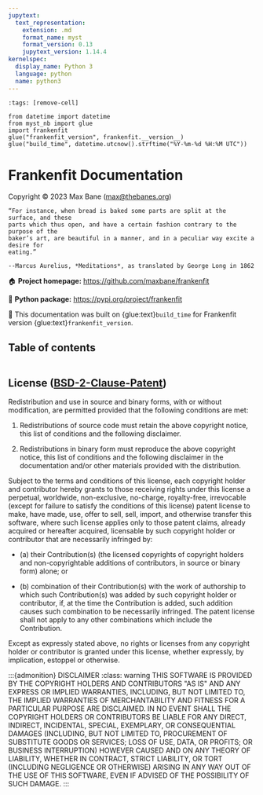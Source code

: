 ```yaml
---
jupytext:
  text_representation:
    extension: .md
    format_name: myst
    format_version: 0.13
    jupytext_version: 1.14.4
kernelspec:
  display_name: Python 3
  language: python
  name: python3
---
```


```{code-cell} ipython3
:tags: [remove-cell]

from datetime import datetime
from myst_nb import glue
import frankenfit
glue("frankenfit_version", frankenfit.__version__)
glue("build_time", datetime.utcnow().strftime("%Y-%m-%d %H:%M UTC"))
```

# Frankenfit Documentation

Copyright © 2023 Max Bane (max@thebanes.org)

```{epigraph}
“For instance, when bread is baked some parts are split at the surface, and these
parts which thus open, and have a certain fashion contrary to the purpose of the
baker’s art, are beautiful in a manner, and in a peculiar way excite a desire for
eating.”

--Marcus Aurelius, *Meditations*, as translated by George Long in 1862
```

🏠 **Project homepage:** https://github.com/maxbane/frankenfit

🐍 **Python package:** https://pypi.org/project/frankenfit

📅 This documentation was built on {glue:text}`build_time` for Frankenfit version
{glue:text}`frankenfit_version`.

## Table of contents

```{tableofcontents}
```

## License ([BSD-2-Clause-Patent](https://spdx.org/licenses/BSD-2-Clause-Patent.html))

Redistribution and use in source and binary forms, with or without modification, are
permitted provided that the following conditions are met:

1. Redistributions of source code must retain the above copyright notice, this list of
conditions and the following disclaimer.

2. Redistributions in binary form must reproduce the above copyright notice, this list
of conditions and the following disclaimer in the documentation and/or other materials
provided with the distribution.

Subject to the terms and conditions of this license, each copyright holder and
contributor hereby grants to those receiving rights under this license a perpetual,
worldwide, non-exclusive, no-charge, royalty-free, irrevocable (except for failure to
satisfy the conditions of this license) patent license to make, have made, use, offer to
sell, sell, import, and otherwise transfer this software, where such license applies
only to those patent claims, already acquired or hereafter acquired, licensable by such
copyright holder or contributor that are necessarily infringed by:

* (a) their Contribution(s) (the licensed copyrights of copyright holders and
non-copyrightable additions of contributors, in source or binary form) alone; or

* (b) combination of their Contribution(s) with the work of authorship to which such
Contribution(s) was added by such copyright holder or contributor, if, at the time the
Contribution is added, such addition causes such combination to be necessarily
infringed. The patent license shall not apply to any other combinations which include
the Contribution.

Except as expressly stated above, no rights or licenses from any copyright holder or
contributor is granted under this license, whether expressly, by implication, estoppel
or otherwise.

:::{admonition} DISCLAIMER
:class: warning
THIS SOFTWARE IS PROVIDED BY THE COPYRIGHT HOLDERS AND CONTRIBUTORS "AS IS" AND ANY
EXPRESS OR IMPLIED WARRANTIES, INCLUDING, BUT NOT LIMITED TO, THE IMPLIED WARRANTIES OF
MERCHANTABILITY AND FITNESS FOR A PARTICULAR PURPOSE ARE DISCLAIMED. IN NO EVENT SHALL
THE COPYRIGHT HOLDERS OR CONTRIBUTORS BE LIABLE FOR ANY DIRECT, INDIRECT, INCIDENTAL,
SPECIAL, EXEMPLARY, OR CONSEQUENTIAL DAMAGES (INCLUDING, BUT NOT LIMITED TO, PROCUREMENT
OF SUBSTITUTE GOODS OR SERVICES; LOSS OF USE, DATA, OR PROFITS; OR BUSINESS
INTERRUPTION) HOWEVER CAUSED AND ON ANY THEORY OF LIABILITY, WHETHER IN CONTRACT, STRICT
LIABILITY, OR TORT (INCLUDING NEGLIGENCE OR OTHERWISE) ARISING IN ANY WAY OUT OF THE USE
OF THIS SOFTWARE, EVEN IF ADVISED OF THE POSSIBILITY OF SUCH DAMAGE.
:::
